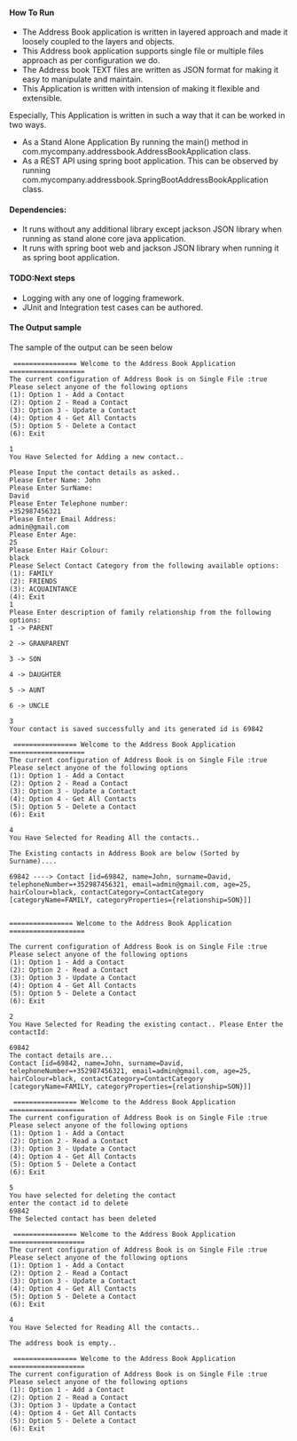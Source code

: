 #### How To Run

- The Address Book application is written in layered approach and made it loosely coupled to the layers and objects. </br>
- This Address book application supports single file or multiple files approach as per configuration we do. </br>
- The Address book TEXT files are written as JSON format for making it easy to manipulate and maintain. </br>
- This Application is written with intension of making it flexible and extensible.

Especially, This Application is written in such a way that it can be worked in two ways.

- As a Stand Alone Application By running the main() method in com.mycompany.addressbook.AddressBookApplication class. </br>
- As a REST API using spring boot application. This can be observed by running com.mycompany.addressbook.SpringBootAddressBookApplication class.

#### Dependencies:
- It runs without any additional library except jackson JSON library when running as stand alone core java application. </br>
- It runs with spring boot web and jackson JSON library when running it as spring boot application. 

#### TODO:Next steps
- Logging with any one of logging framework.
- JUnit and Integration test cases can be authored.

#### The Output sample 
The sample of the output can be seen below

```
 ================ Welcome to the Address Book Application ===================
The current configuration of Address Book is on Single File :true
Please select anyone of the following options  
(1): Option 1 - Add a Contact 
(2): Option 2 - Read a Contact 
(3): Option 3 - Update a Contact 
(4): Option 4 - Get All Contacts 
(5): Option 5 - Delete a Contact 
(6): Exit 

1
You Have Selected for Adding a new contact.. 

Please Input the contact details as asked..
Please Enter Name: John
Please Enter SurName: 
David
Please Enter Telephone number: 
+352987456321
Please Enter Email Address: 
admin@gmail.com
Please Enter Age: 
25
Please Enter Hair Colour: 
black
Please Select Contact Category from the following available options:  
(1): FAMILY 
(2): FRIENDS 
(3): ACQUAINTANCE 
(4): Exit
1
Please Enter description of family relationship from the following options: 
1 -> PARENT

2 -> GRANPARENT

3 -> SON

4 -> DAUGHTER

5 -> AUNT

6 -> UNCLE

3
Your contact is saved successfully and its generated id is 69842

 ================ Welcome to the Address Book Application ===================
The current configuration of Address Book is on Single File :true
Please select anyone of the following options  
(1): Option 1 - Add a Contact 
(2): Option 2 - Read a Contact 
(3): Option 3 - Update a Contact 
(4): Option 4 - Get All Contacts 
(5): Option 5 - Delete a Contact 
(6): Exit 

4
You Have Selected for Reading All the contacts.. 

The Existing contacts in Address Book are below (Sorted by Surname).... 

69842 ----> Contact [id=69842, name=John, surname=David, telephoneNumber=+352987456321, email=admin@gmail.com, age=25, hairColour=black, contactCategory=ContactCategory [categoryName=FAMILY, categoryProperties={relationship=SON}]]


================ Welcome to the Address Book Application ===================

The current configuration of Address Book is on Single File :true
Please select anyone of the following options  
(1): Option 1 - Add a Contact 
(2): Option 2 - Read a Contact 
(3): Option 3 - Update a Contact 
(4): Option 4 - Get All Contacts 
(5): Option 5 - Delete a Contact 
(6): Exit 

2
You Have Selected for Reading the existing contact.. Please Enter the contactId:  

69842
The contact details are...
Contact [id=69842, name=John, surname=David, telephoneNumber=+352987456321, email=admin@gmail.com, age=25, hairColour=black, contactCategory=ContactCategory [categoryName=FAMILY, categoryProperties={relationship=SON}]]

 ================ Welcome to the Address Book Application ===================
The current configuration of Address Book is on Single File :true
Please select anyone of the following options  
(1): Option 1 - Add a Contact 
(2): Option 2 - Read a Contact 
(3): Option 3 - Update a Contact 
(4): Option 4 - Get All Contacts 
(5): Option 5 - Delete a Contact 
(6): Exit 

5
You have selected for deleting the contact
enter the contact id to delete
69842
The Selected contact has been deleted

 ================ Welcome to the Address Book Application ===================
The current configuration of Address Book is on Single File :true
Please select anyone of the following options  
(1): Option 1 - Add a Contact 
(2): Option 2 - Read a Contact 
(3): Option 3 - Update a Contact 
(4): Option 4 - Get All Contacts 
(5): Option 5 - Delete a Contact 
(6): Exit 

4
You Have Selected for Reading All the contacts.. 

The address book is empty..

 ================ Welcome to the Address Book Application ===================
The current configuration of Address Book is on Single File :true
Please select anyone of the following options  
(1): Option 1 - Add a Contact 
(2): Option 2 - Read a Contact 
(3): Option 3 - Update a Contact 
(4): Option 4 - Get All Contacts 
(5): Option 5 - Delete a Contact 
(6): Exit 
```